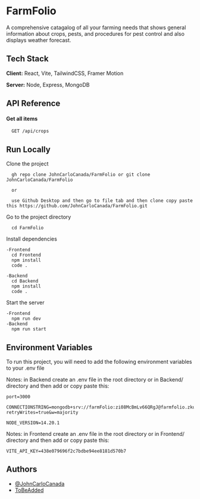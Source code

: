 
# FarmFolio

A comprehensive catagalog of all your farming needs that shows general information about crops, pests, and procedures for pest control and also displays weather forecast.

## Tech Stack

**Client:** React, Vite, TailwindCSS, Framer Motion

**Server:** Node, Express, MongoDB

## API Reference

#### Get all items

```http
  GET /api/crops
```

## Run Locally

Clone the project

```bash/cmd
  gh repo clone JohnCarloCanada/FarmFolio or git clone JohnCarloCanada/FarmFolio

  or 

  use Github Desktop and then go to file tab and then clone copy paste this https://github.com/JohnCarloCanada/FarmFolio.git
```

Go to the project directory

```bash/cmd
  cd FarmFolio
```

Install dependencies

```bash/cmd
-Frontend
  cd Frontend
  npm install
  code .

-Backend
  cd Backend
  npm install
  code .
```

Start the server

```bash/cmd
-Frontend
  npm run dev
-Backend
  npm run start
```

## Environment Variables

To run this project, you will need to add the following environment variables to your .env file

Notes: in Backend create an .env file in the root directory or in Backend/ directory and then add or copy paste this:

```
port=3000

CONNECTIONSTRING=mongodb+srv://farmFolio:zi08McBmLv66QRgJ@farmfolio.zkupmoo.mongodb.net/FarmFolio?retryWrites=true&w=majority

NODE_VERSION=14.20.1
```

Notes: in Frontend create an .env file in the root directory or in Frontend/ directory and then add or copy paste this:

```
VITE_API_KEY=438e079696f2c7bdbe94ee8181d570b7
```

## Authors

- [@JohnCarloCanada](https://github.com/JohnCarloCanada)
- [ToBeAdded](https://www.youtube.com/watch?v=dQw4w9WgXcQ)




